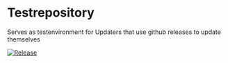 # Testrepository

Serves as testenvironment for Updaters that use github releases to update themselves

[![Release](https://github.com/BenediktAlkin/UpdaterTest/actions/workflows/release.yaml/badge.svg)](https://github.com/BenediktAlkin/UpdaterTest/actions/workflows/release.yaml)
